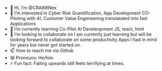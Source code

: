 - 👋 Hi, I’m @CRA89INex
- 👀 I’m interested in Cyber Risk Quantification, App Development CO-Piloting with AI, Customer Value Engeneering translatated into fast Applications
- 🌱 I’m currently learning Co-Pilot AI Develeopment JS, react, html
- 💞️ I’m looking to collaborate on I am currently just learning but will be looking forward to collaborate on some productivity Apps I had in mind for years but never got started on. 
- 📫 How to reach me via Github
- 😄 Pronouns: He/him
- ⚡ Fun fact: Failing upwards still feels terrifying at times. 

<!---
CRA89INex/CRA89INex is a ✨ special ✨ repository because its `README.md` (this file) appears on your GitHub profile.
You can click the Preview link to take a look at your changes.
--->
